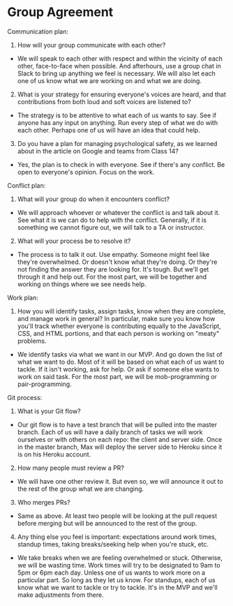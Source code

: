 # Group Agreement #

Communication plan: 
1. How will your group communicate with each other?
- We will speak to each other with respect and within the vicinity of each other, face-to-face when possible. And afterhours, use a group chat in Slack to bring up anything we feel is necessary. We will also let each one of us know what we are working on and what we are doing. 

2. What is your strategy for ensuring everyone's voices are heard, and that contributions from both loud and soft voices are listened to?
- The strategy is to be attentive to what each of us wants to say. See if anyone has any input on anything. Run every step of what we do with each other. Perhaps one of us will have an idea that could help.

3. Do you have a plan for managing psychological safety, as we learned about in the article on Google and teams from Class 14?
- Yes, the plan is to check in with everyone. See if there's any conflict. Be open to everyone's opinion. Focus on the work.

Conflict plan: 
1. What will your group do when it encounters conflict?
- We will approach whoever or whatever the conflict is and talk about it. See what it is we can do to help with the conflict. Generally, if it is something we cannot figure out, we will talk to a TA or instructor. 

2. What will your process be to resolve it?
- The process is to talk it out. Use empathy. Someone might feel like they're overwhelmed. Or doesn't know what they're doing. Or they're not finding the answer they are looking for. It's tough. But we'll get through it and help out. For the most part, we will be together and working on things where we see needs help. 

Work plan: 
1. How you will identify tasks, assign tasks, know when they are complete, and manage work in general? In particular, make sure you know how you'll track whether everyone is contributing equally to the JavaScript, CSS, and HTML portions, and that each person is working on "meaty" problems.
- We identify tasks via what we want in our MVP. And go down the list of what we want to do. Most of it will be based on what each of us want to tackle. If it isn't working, ask for help. Or ask if someone else wants to work on said task. For the most part, we will be mob-programming or pair-programming. 

Git process: 
1. What is your Git flow?
- Our git flow is to have a test branch that will be pulled into the master branch. Each of us will have a daily branch of tasks we will work ourselves or with others on each repo: the client and server side. Once in the master branch, Max will deploy the server side to Heroku since it is on his Heroku account.

2. How many people must review a PR?
- We will have one other review it. But even so, we will announce it out to the rest of the group what we are changing.

3. Who merges PRs?
- Same as above. At least two people will be looking at the pull request before merging but will be announced to the rest of the group.

4. Any thing else you feel is important: expectations around work times, standup times, taking breaks/seeking help when you're stuck, etc.
- We take breaks when we are feeling overwhelmed or stuck. Otherwise, we will be wasting time. Work times will try to be designated to 9am to 5pm or 6pm each day. Unless one of us wants to work more on a particular part. So long as they let us know.
For standups, each of us know what we want to tackle or try to tackle. It's in the MVP and we'll make adjustments from there.